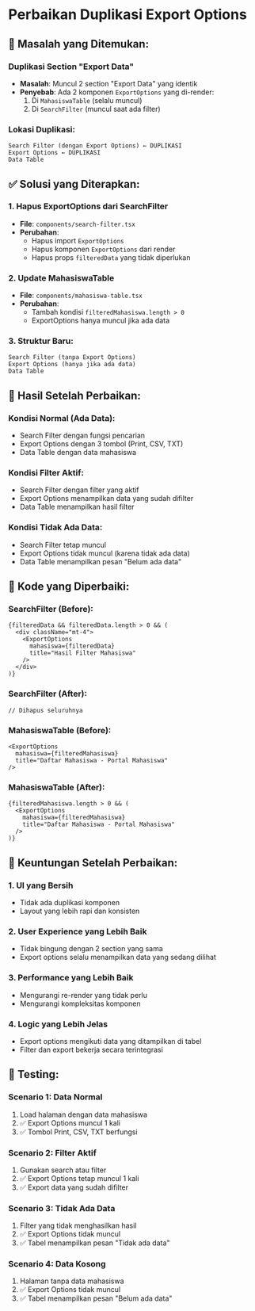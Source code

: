 # Perbaikan Duplikasi Export Options

## 🐛 **Masalah yang Ditemukan:**

### **Duplikasi Section "Export Data"**
- **Masalah**: Muncul 2 section "Export Data" yang identik
- **Penyebab**: Ada 2 komponen `ExportOptions` yang di-render:
  1. Di `MahasiswaTable` (selalu muncul)
  2. Di `SearchFilter` (muncul saat ada filter)

### **Lokasi Duplikasi:**
```
Search Filter (dengan Export Options) ← DUPLIKASI
Export Options ← DUPLIKASI  
Data Table
```

## ✅ **Solusi yang Diterapkan:**

### **1. Hapus ExportOptions dari SearchFilter**
- **File**: `components/search-filter.tsx`
- **Perubahan**: 
  - Hapus import `ExportOptions`
  - Hapus komponen `ExportOptions` dari render
  - Hapus props `filteredData` yang tidak diperlukan

### **2. Update MahasiswaTable**
- **File**: `components/mahasiswa-table.tsx`
- **Perubahan**:
  - Tambah kondisi `filteredMahasiswa.length > 0`
  - ExportOptions hanya muncul jika ada data

### **3. Struktur Baru:**
```
Search Filter (tanpa Export Options)
Export Options (hanya jika ada data)
Data Table
```

## 🎯 **Hasil Setelah Perbaikan:**

### **Kondisi Normal (Ada Data):**
- Search Filter dengan fungsi pencarian
- Export Options dengan 3 tombol (Print, CSV, TXT)
- Data Table dengan data mahasiswa

### **Kondisi Filter Aktif:**
- Search Filter dengan filter yang aktif
- Export Options menampilkan data yang sudah difilter
- Data Table menampilkan hasil filter

### **Kondisi Tidak Ada Data:**
- Search Filter tetap muncul
- Export Options tidak muncul (karena tidak ada data)
- Data Table menampilkan pesan "Belum ada data"

## 📝 **Kode yang Diperbaiki:**

### **SearchFilter (Before):**
```tsx
{filteredData && filteredData.length > 0 && (
  <div className="mt-4">
    <ExportOptions 
      mahasiswa={filteredData} 
      title="Hasil Filter Mahasiswa"
    />
  </div>
)}
```

### **SearchFilter (After):**
```tsx
// Dihapus seluruhnya
```

### **MahasiswaTable (Before):**
```tsx
<ExportOptions 
  mahasiswa={filteredMahasiswa} 
  title="Daftar Mahasiswa - Portal Mahasiswa"
/>
```

### **MahasiswaTable (After):**
```tsx
{filteredMahasiswa.length > 0 && (
  <ExportOptions 
    mahasiswa={filteredMahasiswa} 
    title="Daftar Mahasiswa - Portal Mahasiswa"
  />
)}
```

## 🚀 **Keuntungan Setelah Perbaikan:**

### **1. UI yang Bersih**
- Tidak ada duplikasi komponen
- Layout yang lebih rapi dan konsisten

### **2. User Experience yang Lebih Baik**
- Tidak bingung dengan 2 section yang sama
- Export options selalu menampilkan data yang sedang dilihat

### **3. Performance yang Lebih Baik**
- Mengurangi re-render yang tidak perlu
- Mengurangi kompleksitas komponen

### **4. Logic yang Lebih Jelas**
- Export options mengikuti data yang ditampilkan di tabel
- Filter dan export bekerja secara terintegrasi

## 🔧 **Testing:**

### **Scenario 1: Data Normal**
1. Load halaman dengan data mahasiswa
2. ✅ Export Options muncul 1 kali
3. ✅ Tombol Print, CSV, TXT berfungsi

### **Scenario 2: Filter Aktif**
1. Gunakan search atau filter
2. ✅ Export Options tetap muncul 1 kali
3. ✅ Export data yang sudah difilter

### **Scenario 3: Tidak Ada Data**
1. Filter yang tidak menghasilkan hasil
2. ✅ Export Options tidak muncul
3. ✅ Tabel menampilkan pesan "Tidak ada data"

### **Scenario 4: Data Kosong**
1. Halaman tanpa data mahasiswa
2. ✅ Export Options tidak muncul
3. ✅ Tabel menampilkan pesan "Belum ada data"
